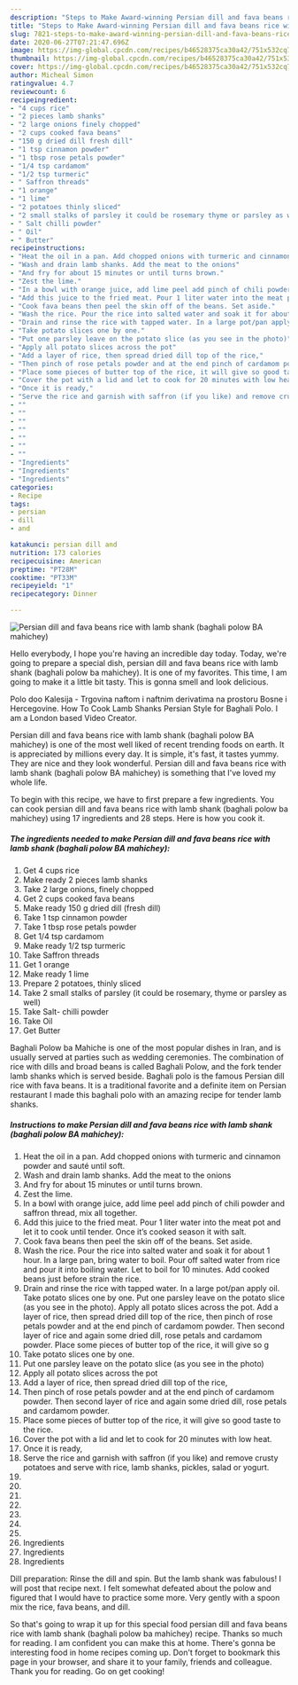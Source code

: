 ```yaml
---
description: "Steps to Make Award-winning Persian dill and fava beans rice with lamb shank (baghali polow BA mahichey)"
title: "Steps to Make Award-winning Persian dill and fava beans rice with lamb shank (baghali polow BA mahichey)"
slug: 7821-steps-to-make-award-winning-persian-dill-and-fava-beans-rice-with-lamb-shank-baghali-polow-ba-mahichey
date: 2020-06-27T07:21:47.696Z
image: https://img-global.cpcdn.com/recipes/b46528375ca30a42/751x532cq70/persian-dill-and-fava-beans-rice-with-lamb-shank-baghali-polow-ba-mahichey-recipe-main-photo.jpg
thumbnail: https://img-global.cpcdn.com/recipes/b46528375ca30a42/751x532cq70/persian-dill-and-fava-beans-rice-with-lamb-shank-baghali-polow-ba-mahichey-recipe-main-photo.jpg
cover: https://img-global.cpcdn.com/recipes/b46528375ca30a42/751x532cq70/persian-dill-and-fava-beans-rice-with-lamb-shank-baghali-polow-ba-mahichey-recipe-main-photo.jpg
author: Micheal Simon
ratingvalue: 4.7
reviewcount: 6
recipeingredient:
- "4 cups rice"
- "2 pieces lamb shanks"
- "2 large onions finely chopped"
- "2 cups cooked fava beans"
- "150 g dried dill fresh dill"
- "1 tsp cinnamon powder"
- "1 tbsp rose petals powder"
- "1/4 tsp cardamom"
- "1/2 tsp turmeric"
- " Saffron threads"
- "1 orange"
- "1 lime"
- "2 potatoes thinly sliced"
- "2 small stalks of parsley it could be rosemary thyme or parsley as well"
- " Salt chilli powder"
- " Oil"
- " Butter"
recipeinstructions:
- "Heat the oil in a pan. Add chopped onions with turmeric and cinnamon powder and sauté until soft."
- "Wash and drain lamb shanks. Add the meat to the onions"
- "And fry for about 15 minutes or until turns brown."
- "Zest the lime."
- "In a bowl with orange juice, add lime peel add pinch of chili powder and saffron thread, mix all together."
- "Add this juice to the fried meat. Pour 1 liter water into the meat pot and let it to cook until tender. Once it’s cooked season it with salt."
- "Cook fava beans then peel the skin off of the beans. Set aside."
- "Wash the rice. Pour the rice into salted water and soak it for about 1 hour. In a large pan, bring water to boil. Pour off salted water from rice and pour it into boiling water. Let to boil for 10 minutes. Add cooked beans just before strain the rice."
- "Drain and rinse the rice with tapped water. In a large pot/pan apply oil. Take potato slices one by one. Put one parsley leave on the potato slice (as you see in the photo). Apply all potato slices across the pot. Add a layer of rice, then spread dried dill top of the rice, then pinch of rose petals powder and at the end pinch of cardamom powder. Then second layer of rice and again some dried dill, rose petals and cardamom powder. Place some pieces of butter top of the rice, it will give so g"
- "Take potato slices one by one."
- "Put one parsley leave on the potato slice (as you see in the photo)"
- "Apply all potato slices across the pot"
- "Add a layer of rice, then spread dried dill top of the rice,"
- "Then pinch of rose petals powder and at the end pinch of cardamom powder. Then second layer of rice and again some dried dill, rose petals and cardamom powder."
- "Place some pieces of butter top of the rice, it will give so good taste to the rice."
- "Cover the pot with a lid and let to cook for 20 minutes with low heat."
- "Once it is ready,"
- "Serve the rice and garnish with saffron (if you like) and remove crusty potatoes and serve with rice, lamb shanks, pickles, salad or yogurt."
- ""
- ""
- ""
- ""
- ""
- ""
- ""
- "Ingredients"
- "Ingredients"
- "Ingredients"
categories:
- Recipe
tags:
- persian
- dill
- and

katakunci: persian dill and 
nutrition: 173 calories
recipecuisine: American
preptime: "PT28M"
cooktime: "PT33M"
recipeyield: "1"
recipecategory: Dinner

---
```



![Persian dill and fava beans rice with lamb shank (baghali polow BA mahichey)](https://img-global.cpcdn.com/recipes/b46528375ca30a42/751x532cq70/persian-dill-and-fava-beans-rice-with-lamb-shank-baghali-polow-ba-mahichey-recipe-main-photo.jpg)

Hello everybody, I hope you're having an incredible day today. Today, we're going to prepare a special dish, persian dill and fava beans rice with lamb shank (baghali polow ba mahichey). It is one of my favorites. This time, I am going to make it a little bit tasty. This is gonna smell and look delicious.

Polo doo Kalesija - Trgovina naftom i naftnim derivatima na prostoru Bosne i Hercegovine. How To Cook Lamb Shanks Persian Style for Baghali Polo. I am a London based Video Creator.

Persian dill and fava beans rice with lamb shank (baghali polow BA mahichey) is one of the most well liked of recent trending foods on earth. It is appreciated by millions every day. It is simple, it's fast, it tastes yummy. They are nice and they look wonderful. Persian dill and fava beans rice with lamb shank (baghali polow BA mahichey) is something that I've loved my whole life.


To begin with this recipe, we have to first prepare a few ingredients. You can cook persian dill and fava beans rice with lamb shank (baghali polow ba mahichey) using 17 ingredients and 28 steps. Here is how you cook it.

<!--inarticleads1-->

##### The ingredients needed to make Persian dill and fava beans rice with lamb shank (baghali polow BA mahichey):

1. Get 4 cups rice
1. Make ready 2 pieces lamb shanks
1. Take 2 large onions, finely chopped
1. Get 2 cups cooked fava beans
1. Make ready 150 g dried dill (fresh dill)
1. Take 1 tsp cinnamon powder
1. Take 1 tbsp rose petals powder
1. Get 1/4 tsp cardamom
1. Make ready 1/2 tsp turmeric
1. Take  Saffron threads
1. Get 1 orange
1. Make ready 1 lime
1. Prepare 2 potatoes, thinly sliced
1. Take 2 small stalks of parsley (it could be rosemary, thyme or parsley as well)
1. Take  Salt- chilli powder
1. Take  Oil
1. Get  Butter


Baghali Polow ba Mahiche is one of the most popular dishes in Iran, and is usually served at parties such as wedding ceremonies. The combination of rice with dills and broad beans is called Baghali Polow, and the fork tender lamb shanks which is served beside. Baghali polo is the famous Persian dill rice with fava beans. It is a traditional favorite and a definite item on Persian restaurant I made this baghali polo with an amazing recipe for tender lamb shanks. 

<!--inarticleads2-->

##### Instructions to make Persian dill and fava beans rice with lamb shank (baghali polow BA mahichey):

1. Heat the oil in a pan. Add chopped onions with turmeric and cinnamon powder and sauté until soft.
1. Wash and drain lamb shanks. Add the meat to the onions
1. And fry for about 15 minutes or until turns brown.
1. Zest the lime.
1. In a bowl with orange juice, add lime peel add pinch of chili powder and saffron thread, mix all together.
1. Add this juice to the fried meat. Pour 1 liter water into the meat pot and let it to cook until tender. Once it’s cooked season it with salt.
1. Cook fava beans then peel the skin off of the beans. Set aside.
1. Wash the rice. Pour the rice into salted water and soak it for about 1 hour. In a large pan, bring water to boil. Pour off salted water from rice and pour it into boiling water. Let to boil for 10 minutes. Add cooked beans just before strain the rice.
1. Drain and rinse the rice with tapped water. In a large pot/pan apply oil. Take potato slices one by one. Put one parsley leave on the potato slice (as you see in the photo). Apply all potato slices across the pot. Add a layer of rice, then spread dried dill top of the rice, then pinch of rose petals powder and at the end pinch of cardamom powder. Then second layer of rice and again some dried dill, rose petals and cardamom powder. Place some pieces of butter top of the rice, it will give so g
1. Take potato slices one by one.
1. Put one parsley leave on the potato slice (as you see in the photo)
1. Apply all potato slices across the pot
1. Add a layer of rice, then spread dried dill top of the rice,
1. Then pinch of rose petals powder and at the end pinch of cardamom powder. Then second layer of rice and again some dried dill, rose petals and cardamom powder.
1. Place some pieces of butter top of the rice, it will give so good taste to the rice.
1. Cover the pot with a lid and let to cook for 20 minutes with low heat.
1. Once it is ready,
1. Serve the rice and garnish with saffron (if you like) and remove crusty potatoes and serve with rice, lamb shanks, pickles, salad or yogurt.
1. 
1. 
1. 
1. 
1. 
1. 
1. 
1. Ingredients
1. Ingredients
1. Ingredients


Dill preparation: Rinse the dill and spin. But the lamb shank was fabulous! I will post that recipe next. I felt somewhat defeated about the polow and figured that I would have to practice some more. Very gently with a spoon mix the rice, fava beans, and dill. 

So that's going to wrap it up for this special food persian dill and fava beans rice with lamb shank (baghali polow ba mahichey) recipe. Thanks so much for reading. I am confident you can make this at home. There's gonna be interesting food in home recipes coming up. Don't forget to bookmark this page in your browser, and share it to your family, friends and colleague. Thank you for reading. Go on get cooking!
